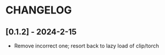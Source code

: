 # CHANGELOG

## [0.1.2] - 2024-2-15

- Remove incorrect one; resort back to lazy load of clip/torch
